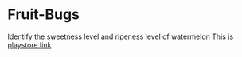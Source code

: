 # Fruit-Bugs
Identify the sweetness level and ripeness level of watermelon
[This is playstore link](https://play.google.com/store/apps/details?id=com.fruitbugs&hl=en)
